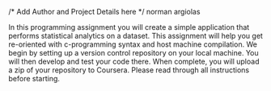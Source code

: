 /* Add Author and Project Details here */
norman argiolas

In this programming assignment you will create a simple application that performs statistical analytics on a dataset. This assignment will help you get re-oriented with c-programming syntax and host machine compilation. We begin by setting up a version control repository on your local machine. You will then develop and test your code there. When complete, you will upload a zip of your repository to Coursera. Please read through all instructions before starting.
